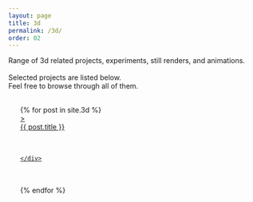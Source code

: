 ```yaml
---
layout: page
title: 3d
permalink: /3d/
order: 02
---
```


<!-- INSERTED PROJECTS -->
Range of 3d related projects, experiments, still renders, and animations.
<br /><br />
Selected projects are listed below.<br />
Feel free to browse through all of them.
<br /><br />

<ul class="post-list">
  {% for post in site.3d %}
  <a href="{{ post.url | prepend: site.baseurl }}">
    <div class="thumbnail-wrapper">
      <div class="FloatLeft">></div>
      <div class="FloatRight">{{ post.title }}</div>
      <br /><br />
      <div class="thumbnail-container" style="background-image: url('/assets{{ post.url }}/{{ post.thumbnail }}')"></div>

    </div>
  </a>
  <br /><br />
  {% endfor %}
</ul>

<!-- <ul class="post-list">
  {% for post in site.3d %}

      >&nbsp;<a href="{{ post.url | prepend: site.baseurl }}">{{ post.title }}</a>
      <br /><br />

    {% endfor %}
  </ul> -->
<!-- INSERTED PROJECTS - CLOSED -->
